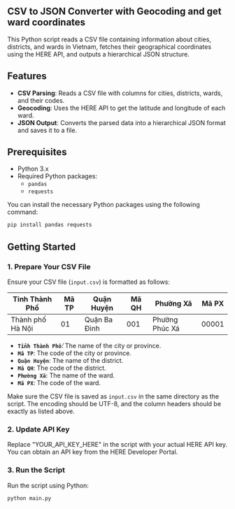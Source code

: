 ## CSV to JSON Converter with Geocoding and get ward coordinates

This Python script reads a CSV file containing information about cities, districts, and wards in Vietnam, fetches their geographical coordinates using the HERE API, and outputs a hierarchical JSON structure.

## Features

- **CSV Parsing**: Reads a CSV file with columns for cities, districts, wards, and their codes.
- **Geocoding**: Uses the HERE API to get the latitude and longitude of each ward.
- **JSON Output**: Converts the parsed data into a hierarchical JSON format and saves it to a file.

## Prerequisites

- Python 3.x
- Required Python packages:
  - `pandas`
  - `requests`

You can install the necessary Python packages using the following command:

```bash
pip install pandas requests
```
## Getting Started



### 1. Prepare Your CSV File

Ensure your CSV file (`input.csv`) is formatted as follows:

| Tỉnh Thành Phố   | Mã TP | Quận Huyện   | Mã QH | Phường Xã     | Mã PX  |
|------------------|-------|--------------|-------|---------------|--------|
| Thành phố Hà Nội | 01    | Quận Ba Đình | 001   | Phường Phúc Xá| 00001  |

- **`Tỉnh Thành Phố`**: The name of the city or province.
- **`Mã TP`**: The code of the city or province.
- **`Quận Huyện`**: The name of the district.
- **`Mã QH`**: The code of the district.
- **`Phường Xã`**: The name of the ward.
- **`Mã PX`**: The code of the ward.

Make sure the CSV file is saved as `input.csv` in the same directory as the script. The encoding should be UTF-8, and the column headers should be exactly as listed above.

### 2. Update API Key

Replace "YOUR_API_KEY_HERE" in the script with your actual HERE API key. You can obtain an API key from the HERE Developer Portal.

### 3. Run the Script
Run the script using Python:
```python
python main.py
```

